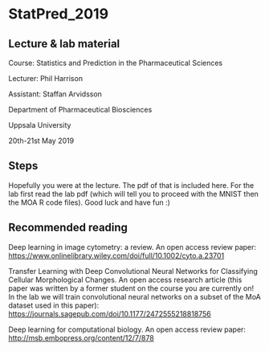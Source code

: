# StatPred_2019

## Lecture & lab material

Course: Statistics and Prediction in the Pharmaceutical Sciences

Lecturer: Phil Harrison

Assistant: Staffan Arvidsson

Department of Pharmaceutical Biosciences

Uppsala University

20th-21st May 2019

## Steps

Hopefully you were at the lecture. The pdf of that is included here. For the lab first read the lab pdf (which will tell you to proceed with the MNIST then the MOA R code files). Good luck and have fun :)

## Recommended reading

Deep learning in image cytometry: a review. An open access review paper: https://www.onlinelibrary.wiley.com/doi/full/10.1002/cyto.a.23701

Transfer Learning with Deep Convolutional Neural Networks for Classifying Cellular Morphological Changes. An open access research article (this paper was written by a former student on the course you are currently on! In the lab we will train convolutional neural networks on a subset of the MoA dataset used in this paper): https://journals.sagepub.com/doi/10.1177/2472555218818756

Deep learning for computational biology. An open access review paper: http://msb.embopress.org/content/12/7/878
